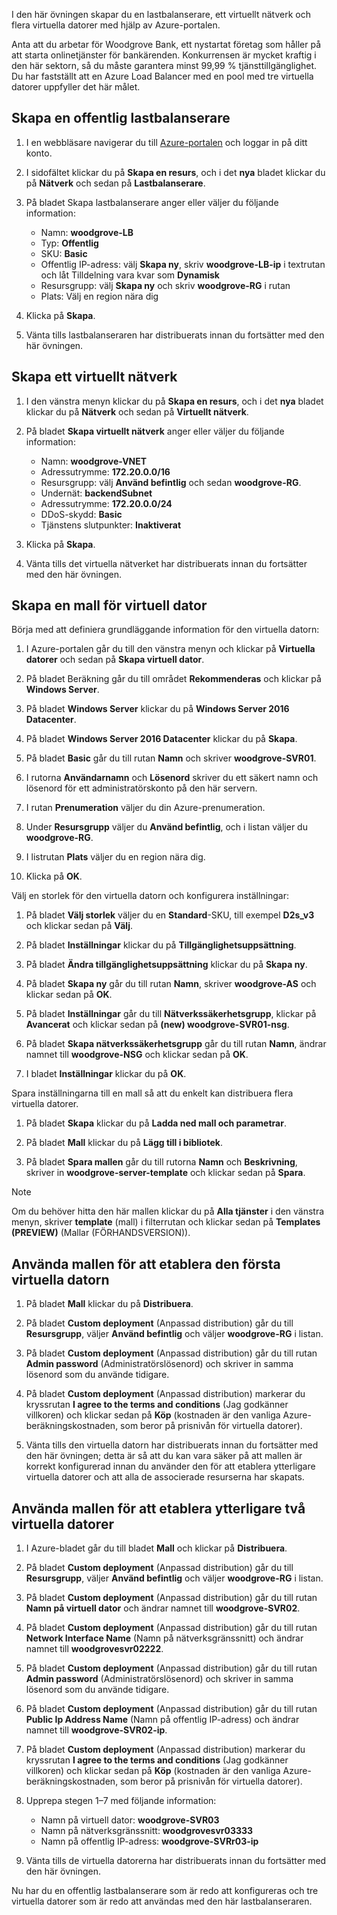 I den här övningen skapar du en lastbalanserare, ett virtuellt nätverk och flera virtuella datorer med hjälp av Azure-portalen.

Anta att du arbetar för Woodgrove Bank, ett nystartat företag som håller på att starta onlinetjänster för bankärenden. Konkurrensen är mycket kraftig i den här sektorn, så du måste garantera minst 99,99 % tjänsttillgänglighet. Du har fastställt att en Azure Load Balancer med en pool med tre virtuella datorer uppfyller det här målet.

## <a name="create-a-public-load-balancer"></a>Skapa en offentlig lastbalanserare

1. I en webbläsare navigerar du till [Azure-portalen](https://portal.azure.com/?azure-portal=true) och loggar in på ditt konto.

1. I sidofältet klickar du på **Skapa en resurs**, och i det **nya** bladet klickar du på **Nätverk** och sedan på **Lastbalanserare**.

1. På bladet Skapa lastbalanserare anger eller väljer du följande information:
    - Namn: **woodgrove-LB**
    - Typ: **Offentlig**
    - SKU: **Basic**
    - Offentlig IP-adress: välj **Skapa ny**, skriv **woodgrove-LB-ip** i textrutan och låt Tilldelning vara kvar som **Dynamisk**
    - Resursgrupp: välj **Skapa ny** och skriv **woodgrove-RG** i rutan
    - Plats: Välj en region nära dig

1. Klicka på **Skapa**.

1. Vänta tills lastbalanseraren har distribuerats innan du fortsätter med den här övningen.

## <a name="create-a-virtual-network"></a>Skapa ett virtuellt nätverk

1. I den vänstra menyn klickar du på **Skapa en resurs**, och i det **nya** bladet klickar du på **Nätverk** och sedan på **Virtuellt nätverk**.

1. På bladet **Skapa virtuellt nätverk** anger eller väljer du följande information:
    - Namn: **woodgrove-VNET**
    - Adressutrymme: **172.20.0.0/16**
    - Resursgrupp: välj **Använd befintlig** och sedan **woodgrove-RG**.
    - Undernät: **backendSubnet**
    - Adressutrymme: **172.20.0.0/24**
    - DDoS-skydd: **Basic**
    - Tjänstens slutpunkter: **Inaktiverat**

1. Klicka på **Skapa**.

1. Vänta tills det virtuella nätverket har distribuerats innan du fortsätter med den här övningen.

## <a name="create-a-vm-template"></a>Skapa en mall för virtuell dator

Börja med att definiera grundläggande information för den virtuella datorn:

1. I Azure-portalen går du till den vänstra menyn och klickar på **Virtuella datorer** och sedan på **Skapa virtuell dator**.

1. På bladet Beräkning går du till området **Rekommenderas** och klickar på **Windows Server**.

1. På bladet **Windows Server** klickar du på **Windows Server 2016 Datacenter**.

1. På bladet **Windows Server 2016 Datacenter** klickar du på **Skapa**.

1. På bladet **Basic** går du till rutan **Namn** och skriver **woodgrove-SVR01**.

1. I rutorna **Användarnamn** och **Lösenord** skriver du ett säkert namn och lösenord för ett administratörskonto på den här servern.

1. I rutan **Prenumeration** väljer du din Azure-prenumeration.

1. Under **Resursgrupp** väljer du **Använd befintlig**, och i listan väljer du **woodgrove-RG**.

1. I listrutan **Plats** väljer du en region nära dig.

1. Klicka på **OK**.

Välj en storlek för den virtuella datorn och konfigurera inställningar:

1. På bladet **Välj storlek** väljer du en **Standard**-SKU, till exempel **D2s_v3** och klickar sedan på **Välj**.

1. På bladet **Inställningar** klickar du på **Tillgänglighetsuppsättning**.

1. På bladet **Ändra tillgänglighetsuppsättning** klickar du på **Skapa ny**.

1. På bladet **Skapa ny** går du till rutan **Namn**, skriver **woodgrove-AS** och klickar sedan på **OK**.

1. På bladet **Inställningar** går du till **Nätverkssäkerhetsgrupp**, klickar på **Avancerat** och klickar sedan på **(new) woodgrove-SVR01-nsg**.

1. På bladet **Skapa nätverkssäkerhetsgrupp** går du till rutan **Namn**, ändrar namnet till **woodgrove-NSG** och klickar sedan på **OK**.

1. I bladet **Inställningar** klickar du på **OK**.

Spara inställningarna till en mall så att du enkelt kan distribuera flera virtuella datorer.

1. På bladet **Skapa** klickar du på **Ladda ned mall och parametrar**.

1. På bladet **Mall** klickar du på **Lägg till i bibliotek**.

1. På bladet **Spara mallen** går du till rutorna **Namn** och **Beskrivning**, skriver in **woodgrove-server-template** och klickar sedan på **Spara**.

> [!NOTE]
> Om du behöver hitta den här mallen klickar du på **Alla tjänster** i den vänstra menyn, skriver **template** (mall) i filterrutan och klickar sedan på **Templates (PREVIEW)** (Mallar (FÖRHANDSVERSION)).

## <a name="use-the-template-to-provision-the-first-vm"></a>Använda mallen för att etablera den första virtuella datorn

1. På bladet **Mall** klickar du på **Distribuera**.

1. På bladet **Custom deployment** (Anpassad distribution) går du till **Resursgrupp**, väljer **Använd befintlig** och väljer **woodgrove-RG** i listan.

1. På bladet **Custom deployment** (Anpassad distribution) går du till rutan **Admin password** (Administratörslösenord) och skriver in samma lösenord som du använde tidigare.

1. På bladet **Custom deployment** (Anpassad distribution) markerar du kryssrutan **I agree to the terms and conditions** (Jag godkänner villkoren) och klickar sedan på **Köp** (kostnaden är den vanliga Azure-beräkningskostnaden, som beror på prisnivån för virtuella datorer).

1. Vänta tills den virtuella datorn har distribuerats innan du fortsätter med den här övningen; detta är så att du kan vara säker på att mallen är korrekt konfigurerad innan du använder den för att etablera ytterligare virtuella datorer och att alla de associerade resurserna har skapats.

## <a name="use-the-template-to-provision-two-additional-vms"></a>Använda mallen för att etablera ytterligare två virtuella datorer

1. I Azure-bladet går du till bladet **Mall** och klickar på **Distribuera**.

1. På bladet **Custom deployment** (Anpassad distribution) går du till **Resursgrupp**, väljer **Använd befintlig** och väljer **woodgrove-RG** i listan.

1. På bladet **Custom deployment** (Anpassad distribution) går du till rutan **Namn på virtuell dator** och ändrar namnet till **woodgrove-SVR02**.

1. På bladet **Custom deployment** (Anpassad distribution) går du till rutan **Network Interface Name** (Namn på nätverksgränssnitt) och ändrar namnet till **woodgrovesvr02222**.

1. På bladet **Custom deployment** (Anpassad distribution) går du till rutan **Admin password** (Administratörslösenord) och skriver in samma lösenord som du använde tidigare.

1. På bladet **Custom deployment** (Anpassad distribution) går du till rutan **Public Ip Address Name** (Namn på offentlig IP-adress) och ändrar namnet till **woodgrove-SVR02-ip**.

1. På bladet **Custom deployment** (Anpassad distribution) markerar du kryssrutan **I agree to the terms and conditions** (Jag godkänner villkoren) och klickar sedan på **Köp** (kostnaden är den vanliga Azure-beräkningskostnaden, som beror på prisnivån för virtuella datorer).

1. Upprepa stegen 1–7 med följande information:
    - Namn på virtuell dator: **woodgrove-SVR03**
    - Namn på nätverksgränssnitt: **woodgrovesvr03333**
    - Namn på offentlig IP-adress: **woodgrove-SVRr03-ip**

1. Vänta tills de virtuella datorerna har distribuerats innan du fortsätter med den här övningen.

Nu har du en offentlig lastbalanserare som är redo att konfigureras och tre virtuella datorer som är redo att användas med den här lastbalanseraren.